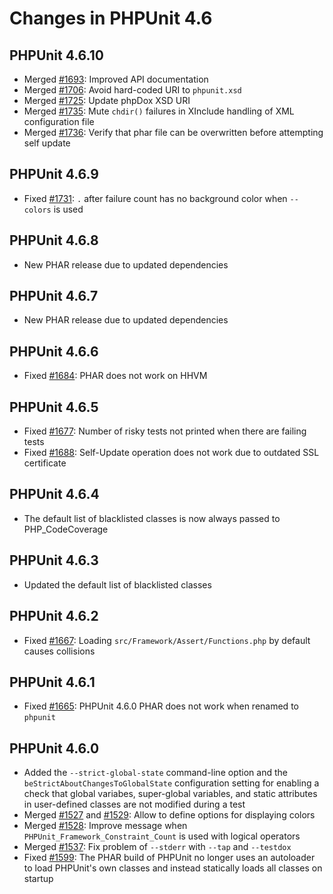 # Changes in PHPUnit 4.6

## PHPUnit 4.6.10

* Merged [#1693](https://github.com/sebastianbergmann/phpunit/pull/1693): Improved API documentation
* Merged [#1706](https://github.com/sebastianbergmann/phpunit/pull/1706): Avoid hard-coded URI to `phpunit.xsd`
* Merged [#1725](https://github.com/sebastianbergmann/phpunit/pull/1725): Update phpDox XSD URI
* Merged [#1735](https://github.com/sebastianbergmann/phpunit/pull/1735): Mute `chdir()` failures in XInclude handling of XML configuration file
* Merged [#1736](https://github.com/sebastianbergmann/phpunit/pull/1736): Verify that phar file can be overwritten before attempting self update

## PHPUnit 4.6.9

* Fixed [#1731](https://github.com/sebastianbergmann/phpunit/issues/1731): `.` after failure count has no background color when `--colors` is used

## PHPUnit 4.6.8

* New PHAR release due to updated dependencies

## PHPUnit 4.6.7

* New PHAR release due to updated dependencies

## PHPUnit 4.6.6

* Fixed [#1684](https://github.com/sebastianbergmann/phpunit/issues/1684): PHAR does not work on HHVM

## PHPUnit 4.6.5

* Fixed [#1677](https://github.com/sebastianbergmann/phpunit/issues/1677): Number of risky tests not printed when there are failing tests
* Fixed [#1688](https://github.com/sebastianbergmann/phpunit/issues/1688): Self-Update operation does not work due to outdated SSL certificate

## PHPUnit 4.6.4

* The default list of blacklisted classes is now always passed to PHP_CodeCoverage

## PHPUnit 4.6.3

* Updated the default list of blacklisted classes

## PHPUnit 4.6.2

* Fixed [#1667](https://github.com/sebastianbergmann/phpunit/issues/1667): Loading `src/Framework/Assert/Functions.php` by default causes collisions

## PHPUnit 4.6.1

* Fixed [#1665](https://github.com/sebastianbergmann/phpunit/issues/1665): PHPUnit 4.6.0 PHAR does not work when renamed to `phpunit`

## PHPUnit 4.6.0

* Added the `--strict-global-state` command-line option and the `beStrictAboutChangesToGlobalState` configuration setting for enabling a check that global variabes, super-global variables, and static attributes in user-defined classes are not modified during a test
* Merged [#1527](https://github.com/sebastianbergmann/phpunit/issues/1527) and [#1529](https://github.com/sebastianbergmann/phpunit/issues/1529): Allow to define options for displaying colors
* Merged [#1528](https://github.com/sebastianbergmann/phpunit/issues/1528): Improve message when `PHPUnit_Framework_Constraint_Count` is used with logical operators
* Merged [#1537](https://github.com/sebastianbergmann/phpunit/issues/1537): Fix problem of `--stderr` with `--tap` and `--testdox`
* Fixed [#1599](https://github.com/sebastianbergmann/phpunit/issues/1599): The PHAR build of PHPUnit no longer uses an autoloader to load PHPUnit's own classes and instead statically loads all classes on startup

